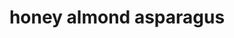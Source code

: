 ---
servings: 4 servings
notes:
directions: |-
  * Preheat grill to medium-high or oven to 450 degrees f.
  * Center one-fourth of asparagus on each sheet of foil
  * Place honey and garlic into a small heatproof bowl and stir to combine
  * Warm honey in microwave for 10 to 15 seconds to thin
  * Spoon 1 tablespoon of the honey over each asparagus packet
  * Season with salt and pepper then top with sliced almonds
  * Bring up foil sides, double fold top and ends to seal packet, leaving room for heat circulation inside. Repeat to make four packets
  * Place packets on a cookie sheet andgrill until asparagus is fork tender, 5 to 8 minutes
  * Sprinkle with feta cheese before serving
ingredients: |-
  * 4 sheets (12x18-inches each) reynolds wrap® heavy duty aluminum foil
  * 1 pound asparagus, ends trimmed
  * 1/4 cup honey
  * 1 tablespoon fresh minced garlic
  * 1/2 teaspoon kosher salt
  * 1/2 teaspoon freshly ground black pepper
  * 1/2 cup sliced almonds
  * 1/2 cup crumbled feta cheese
rating: 4
ease: easy
category: side dish
subcategory: vegetable
href: 'https://allrecipes.com/recipe/244400/honey-almond-asparagus-with-feta-cheese-course/'
totalTime: 10 mins
cookTime: 5 mins
prepTime: 5 mins
title: honey almond asparagus
path: /honey-almond-asparagus
---